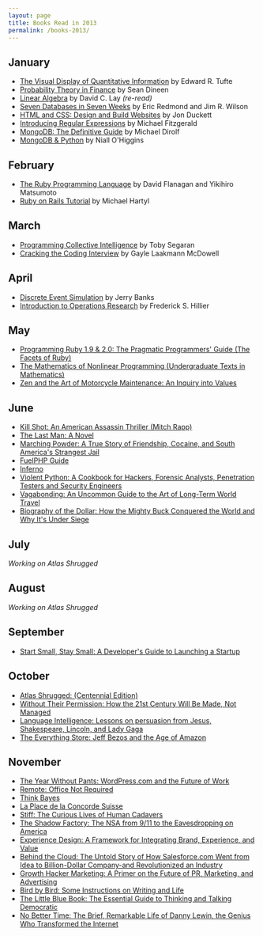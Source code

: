 ```yaml
---
layout: page 
title: Books Read in 2013
permalink: /books-2013/
---
```


## January
* [The Visual Display of Quantitative Information](http://www.amazon.com/gp/product/0961392142/ref=as_li_qf_sp_asin_il_tl?ie=UTF8&camp=1789&creative=9325&creativeASIN=0961392142&linkCode=as2&tag=sagacionlook-20) by Edward R. Tufte
* [Probability Theory in Finance](http://www.amazon.com/gp/product/0821839519/ref=as_li_qf_sp_asin_il_tl?ie=UTF8&camp=1789&creative=9325&creativeASIN=0821839519&linkCode=as2&tag=sagacionlook-20) by Sean Dineen
* [Linear Algebra](http://www.amazon.com/gp/product/0321399145/ref=as_li_qf_sp_asin_tl?ie=UTF8&camp=1789&creative=9325&creativeASIN=0321399145&linkCode=as2&tag=sagacionlook-20) by David C. Lay *(re-read)*
* [Seven Databases in Seven Weeks](http://www.amazon.com/gp/product/1934356921/ref=as_li_qf_sp_asin_il_tl?ie=UTF8&camp=1789&creative=9325&creativeASIN=1934356921&linkCode=as2&tag=sagacionlook-20) by Eric Redmond and Jim R. Wilson
* [HTML and CSS: Design and Build Websites](http://www.amazon.com/gp/product/1118008189/ref=as_li_qf_sp_asin_il_tl?ie=UTF8&camp=1789&creative=9325&creativeASIN=1118008189&linkCode=as2&tag=sagacionlook-20) by Jon Duckett
* [Introducing Regular Expressions](http://www.amazon.com/gp/product/1449392687/ref=as_li_qf_sp_asin_il_tl?ie=UTF8&camp=1789&creative=9325&creativeASIN=1449392687&linkCode=as2&tag=sagacionlook-20) by Michael Fitzgerald
* [MongoDB: The Definitive Guide](http://www.amazon.com/gp/product/1449381561/ref=as_li_qf_sp_asin_il_tl?ie=UTF8&camp=1789&creative=9325&creativeASIN=1449381561&linkCode=as2&tag=sagacionlook-20) by Michael Dirolf
* [MongoDB & Python](http://www.amazon.com/gp/product/1449310370/ref=as_li_qf_sp_asin_il_tl?ie=UTF8&camp=1789&creative=9325&creativeASIN=1449310370&linkCode=as2&tag=sagacionlook-20) by Niall O'Higgins

## February 
* [The Ruby Programming Language](http://www.amazon.com/gp/product/0596516177/ref=as_li_qf_sp_asin_il_tl?ie=UTF8&camp=1789&creative=9325&creativeASIN=0596516177&linkCode=as2&tag=sagacionlook-20) by David Flanagan and Yikihiro Matsumoto
* [Ruby on Rails Tutorial](http://www.amazon.com/gp/product/0321832051/ref=as_li_qf_sp_asin_il_tl?ie=UTF8&camp=1789&creative=9325&creativeASIN=0321832051&linkCode=as2&tag=sagacionlook-20) by Michael Hartyl

## March

* [Programming Collective Intelligence](http://www.amazon.com/gp/product/0596529325/ref=as_li_qf_sp_asin_il_tl?ie=UTF8&camp=1789&creative=9325&creativeASIN=0596529325&linkCode=as2&tag=sagacionlook-20) by Toby Segaran
* [Cracking the Coding Interview](http://www.amazon.com/gp/product/098478280X/ref=as_li_qf_sp_asin_il_tl?ie=UTF8&camp=1789&creative=9325&creativeASIN=098478280X&linkCode=as2&tag=sagacionlook-20) by Gayle Laakmann McDowell

## April
* [Discrete Event Simulation](http://www.amazon.com/gp/product/0136062121/ref=as_li_qf_sp_asin_il_tl?ie=UTF8&camp=1789&creative=9325&creativeASIN=0136062121&linkCode=as2&tag=sagacionlook-20) by Jerry Banks 
* [Introduction to Operations Research](http://www.amazon.com/gp/product/0077298349/ref=as_li_qf_sp_asin_il_tl?ie=UTF8&camp=1789&creative=9325&creativeASIN=0077298349&linkCode=as2&tag=sagacionlook-20) by Frederick S. Hillier

## May 
* <a href="http://www.amazon.com/gp/product/1937785491/ref=as_li_qf_sp_asin_tl?ie=UTF8&camp=1789&creative=9325&creativeASIN=1937785491&linkCode=as2&tag=sagacionlook-20">Programming Ruby 1.9 & 2.0: The Pragmatic Programmers' Guide (The Facets of Ruby)</a>
* <a href="http://www.amazon.com/gp/product/0387966145/ref=as_li_qf_sp_asin_tl?ie=UTF8&camp=1789&creative=9325&creativeASIN=0387966145&linkCode=as2&tag=sagacionlook-20">The Mathematics of Nonlinear Programming (Undergraduate Texts in Mathematics)</a>
* <a href="http://www.amazon.com/gp/product/0061673730/ref=as_li_qf_sp_asin_tl?ie=UTF8&camp=1789&creative=9325&creativeASIN=0061673730&linkCode=as2&tag=sagacionlook-20">Zen and the Art of Motorcycle Maintenance: An Inquiry into Values</a>

## June
* <a href="http://www.amazon.com/gp/product/1416595228/ref=as_li_qf_sp_asin_tl?ie=UTF8&camp=1789&creative=9325&creativeASIN=1416595228&linkCode=as2&tag=sagacionlook-20">Kill Shot: An American Assassin Thriller (Mitch Rapp)</a>
* <a href="http://www.amazon.com/gp/product/1416595236/ref=as_li_qf_sp_asin_tl?ie=UTF8&camp=1789&creative=9325&creativeASIN=1416595236&linkCode=as2&tag=sagacionlook-20">The Last Man: A Novel</a>
* <a href="http://www.amazon.com/gp/product/0312330340/ref=as_li_qf_sp_asin_tl?ie=UTF8&camp=1789&creative=9325&creativeASIN=0312330340&linkCode=as2&tag=sagacionlook-20">Marching Powder: A True Story of Friendship, Cocaine, and South America's Strangest Jail</a>
* <a href="http://www.amazon.com/gp/product/B00BHVUG6Y/ref=as_li_qf_sp_asin_tl?ie=UTF8&camp=1789&creative=9325&creativeASIN=B00BHVUG6Y&linkCode=as2&tag=sagacionlook-20">FuelPHP Guide</a>
* <a href="http://www.amazon.com/gp/product/0385537859/ref=as_li_qf_sp_asin_tl?ie=UTF8&camp=1789&creative=9325&creativeASIN=0385537859&linkCode=as2&tag=sagacionlook-20">Inferno</a>
* <a href="http://www.amazon.com/gp/product/1597499579/ref=as_li_qf_sp_asin_tl?ie=UTF8&camp=1789&creative=9325&creativeASIN=1597499579&linkCode=as2&tag=sagacionlook-20">Violent Python: A Cookbook for Hackers, Forensic Analysts, Penetration Testers and Security Engineers</a>
* <a href="http://www.amazon.com/gp/product/0812992180/ref=as_li_qf_sp_asin_tl?ie=UTF8&camp=1789&creative=9325&creativeASIN=0812992180&linkCode=as2&tag=sagacionlook-20">Vagabonding: An Uncommon Guide to the Art of Long-Term World Travel</a>
* <a href="http://www.amazon.com/gp/product/0307339874/ref=as_li_qf_sp_asin_tl?ie=UTF8&camp=1789&creative=9325&creativeASIN=0307339874&linkCode=as2&tag=sagacionlook-20">Biography of the Dollar: How the Mighty Buck Conquered the World and Why It's Under Siege</a>

## July
*Working on Atlas Shrugged*

## August
*Working on Atlas Shrugged*

## September
* <a href="http://www.amazon.com/gp/product/0615373968/ref=as_li_qf_sp_asin_tl?ie=UTF8&camp=1789&creative=9325&creativeASIN=0615373968&linkCode=as2&tag=sagacionlook-20">Start Small, Stay Small: A Developer's Guide to Launching a Startup</a>

## October
* <a href="http://www.amazon.com/gp/product/B003V8B5XO/ref=as_li_qf_sp_asin_tl?ie=UTF8&camp=1789&creative=9325&creativeASIN=B003V8B5XO&linkCode=as2&tag=sagacionlook-20">Atlas Shrugged: (Centennial Edition)</a>
* <a href="http://www.amazon.com/gp/product/1455520020/ref=as_li_qf_sp_asin_tl?ie=UTF8&camp=1789&creative=9325&creativeASIN=1455520020&linkCode=as2&tag=sagacionlook-20">Without Their Permission: How the 21st Century Will Be Made, Not Managed</a>
* <a href="http://www.amazon.com/gp/product/1477452222/ref=as_li_qf_sp_asin_tl?ie=UTF8&camp=1789&creative=9325&creativeASIN=1477452222&linkCode=as2&tag=sagacionlook-20">Language Intelligence: Lessons on persuasion from Jesus, Shakespeare, Lincoln, and Lady Gaga</a>
* <a href="http://www.amazon.com/gp/product/B00BWQW73E/ref=as_li_qf_sp_asin_tl?ie=UTF8&camp=1789&creative=9325&creativeASIN=B00BWQW73E&linkCode=as2&tag=sagacionlook-20">The Everything Store: Jeff Bezos and the Age of Amazon</a>

## November
* <a href="http://www.amazon.com/gp/product/B00DVJXI4M/ref=as_li_qf_sp_asin_tl?ie=UTF8&camp=1789&creative=9325&creativeASIN=B00DVJXI4M&linkCode=as2&tag=sagacionlook-20">The Year Without Pants: WordPress.com and the Future of Work</a>
* <a href="http://www.amazon.com/gp/product/0804137501/ref=as_li_qf_sp_asin_tl?ie=UTF8&camp=1789&creative=9325&creativeASIN=0804137501&linkCode=as2&tag=sagacionlook-20">Remote: Office Not Required</a>
* [Think Bayes](http://www.amazon.com/gp/product/1449370780/ref=as_li_qf_sp_asin_tl?ie=UTF8&camp=1789&creative=9325&creativeASIN=1449370780&linkCode=as2&tag=sagacionlook-20)
* [La Place de la Concorde Suisse](http://www.amazon.com/gp/product/B005E8AINW/ref=as_li_qf_sp_asin_tl?ie=UTF8&camp=1789&creative=9325&creativeASIN=B005E8AINW&linkCode=as2&tag=sagacionlook-20)
* [Stiff: The Curious Lives of Human Cadavers](http://www.amazon.com/gp/product/0393324826/ref=as_li_qf_sp_asin_il_tl?ie=UTF8&camp=1789&creative=9325&creativeASIN=0393324826&linkCode=as2&tag=sagacionlook-20)
* [The Shadow Factory: The NSA from 9/11 to the Eavesdropping on America](http://www.amazon.com/gp/product/B001FA0JLY/ref=as_li_qf_sp_asin_il_tl?ie=UTF8&camp=1789&creative=9325&creativeASIN=B001FA0JLY&linkCode=as2&tag=sagacionlook-20)
* [Experience Design: A Framework for Integrating Brand, Experience, and Value](http://www.amazon.com/gp/product/1118609638/ref=as_li_qf_sp_asin_il_tl?ie=UTF8&camp=1789&creative=9325&creativeASIN=1118609638&linkCode=as2&tag=sagacionlook-20)
* <a href="http://www.amazon.com/gp/product/0470521163/ref=as_li_qf_sp_asin_tl?ie=UTF8&camp=1789&creative=9325&creativeASIN=0470521163&linkCode=as2&tag=sagacionlook-20">Behind the Cloud: The Untold Story of How Salesforce.com Went from Idea to Billion-Dollar Company-and Revolutionized an Industry</a>
* <a href="http://www.amazon.com/gp/product/B00BPDR3JM/ref=as_li_qf_sp_asin_tl?ie=UTF8&camp=1789&creative=9325&creativeASIN=B00BPDR3JM&linkCode=as2&tag=sagacionlook-20">Growth Hacker Marketing: A Primer on the Future of PR, Marketing, and Advertising</a>
* <a href="http://www.amazon.com/gp/product/0385480016/ref=as_li_qf_sp_asin_tl?ie=UTF8&camp=1789&creative=9325&creativeASIN=0385480016&linkCode=as2&tag=sagacionlook-20">Bird by Bird: Some Instructions on Writing and Life</a>
* <a href="http://www.amazon.com/gp/product/147670001X/ref=as_li_qf_sp_asin_tl?ie=UTF8&camp=1789&creative=9325&creativeASIN=147670001X&linkCode=as2&tag=sagacionlook-20">The Little Blue Book: The Essential Guide to Thinking and Talking Democratic</a>
* <a href="http://www.amazon.com/gp/product/0306821664/ref=as_li_qf_sp_asin_tl?ie=UTF8&camp=1789&creative=9325&creativeASIN=0306821664&linkCode=as2&tag=sagacionlook-20">No Better Time: The Brief, Remarkable Life of Danny Lewin, the Genius Who Transformed the Internet</a>
